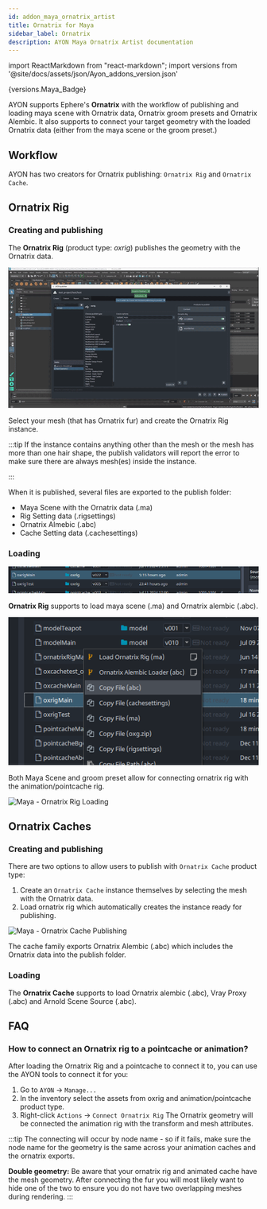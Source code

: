 ```yaml
---
id: addon_maya_ornatrix_artist
title: Ornatrix for Maya
sidebar_label: Ornatrix
description: AYON Maya Ornatrix Artist documentation
---
```


import ReactMarkdown from "react-markdown";
import versions from '@site/docs/assets/json/Ayon_addons_version.json'

<ReactMarkdown>
{versions.Maya_Badge}
</ReactMarkdown>

AYON supports Ephere's **Ornatrix** with the workflow of publishing and loading maya scene with Ornatrix data, Ornatrix groom presets and Ornatrix Alembic. It also supports to connect your target geometry with the loaded Ornatrix data (either from the maya scene or the groom preset.)

## Workflow
AYON has two creators for Ornatrix publishing: ```Ornatrix Rig``` and ```Ornatrix Cache```.

## Ornatrix Rig

### Creating and publishing

The **Ornatrix Rig** (product type: *oxrig*) publishes the geometry with the Ornatrix data.

![Maya - Ornatrix Rig Publishing](assets/maya/artist/ornatrix_rig_publishing.gif)

Select your mesh (that has Ornatrix fur) and create the Ornatrix Rig instance.

:::tip
If the instance contains anything other than the mesh or the mesh has more than one hair shape, the publish validators will report the error to make sure there are always mesh(es) inside the instance.

:::

When it is published, several files are exported to the publish folder:

- Maya Scene with the Ornatrix data (.ma)
- Rig Setting data (.rigsettings)
- Ornatrix Almebic (.abc)
- Cache Setting data (.cachesettings)

### Loading

![Maya - Ornatrix Loader Product Type](assets/maya/artist/ox_loader_product_type.png)

**Ornatrix Rig** supports to load maya scene (.ma) and Ornatrix alembic (.abc).

![Maya - Ornatrix Loaders](assets/maya/artist/ox_rig_loader.png)

Both Maya Scene and groom preset allow for connecting ornatrix rig with the animation/pointcache rig.

![Maya - Ornatrix Rig Loading](assets/maya/artist/ornatrix_rig_loading.gif)


## Ornatrix Caches

### Creating and publishing

There are two options to allow users to publish with ```Ornatrix Cache``` product type:

1. Create an ```Ornatrix Cache``` instance themselves by selecting the mesh with the Ornatrix data.
2. Load ornatrix rig which automatically creates the instance ready for publishing.

![Maya - Ornatrix Cache Publishing](assets/maya/artist/ornatrix_cache_publishing.gif)

The cache family exports Ornatrix Alembic (.abc) which includes the Ornatrix data into the publish folder.

### Loading

The **Ornatrix Cache** supports to load Ornatrix alembic (.abc), Vray Proxy (.abc) and Arnold Scene Source (.abc).

## FAQ
### How to connect an Ornatrix rig to a pointcache or animation?
After loading the Ornatrix Rig and a pointcache to connect it to, you can use the AYON tools to connect it for you:

1. Go to `AYON` -> `Manage...`
2. In the inventory select the assets from oxrig and animation/pointcache product type.
3. Right-click `Actions` -> `Connect Ornatrix Rig`
The Ornatrix geometry will be connected the animation rig with the transform and mesh attributes.

:::tip
The connecting will occur by node name - so if it fails, make sure the node name for the geometry is the same across your animation caches and the ornatrix exports.

**Double geometry:** Be aware that your ornatrix rig and animated cache have the mesh geometry. After connecting the fur you will most likely want to hide one of the two to ensure you do not have two overlapping meshes during rendering.
:::